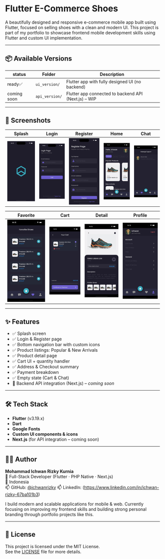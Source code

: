 # Flutter E-Commerce Shoes

A beautifully designed and responsive e-commerce mobile app built using Flutter, focused on selling shoes with a clean and modern UI. This project is part of my portfolio to showcase frontend mobile development skills using Flutter and custom UI implementation.

---

## 📦 Available Versions

| status      | Folder         | Description                                          |
| ----------- | -------------- | ---------------------------------------------------- |
| ready✅     | `ui_version/`  | Flutter app with fully designed UI (no backend)      |
| coming soon | `api_version/` | Flutter app connected to backend API (Next.js) – WIP |

---

## 📱 Screenshots

| Splash                               | Login                              | Register                                 | Home                             | Chat                             |
| ------------------------------------ | ---------------------------------- | ---------------------------------------- | -------------------------------- | -------------------------------- |
| ![Splash](screenshot/splashpage.png) | ![Login](screenshot/loginpage.png) | ![Register](screenshot/registerpage.png) | ![Home](screenshot/homepage.png) | ![Chat](screenshot/chatpage.png) |

| Favorite                                 | Cart                             | Detail                                      | Profile                                |
| ---------------------------------------- | -------------------------------- | ------------------------------------------- | -------------------------------------- |
| ![Favorite](screenshot/favoritepage.png) | ![Cart](screenshot/cartpage.png) | ![Detail](screenshot/detailproductpage.png) | ![Profile](screenshot/profilepage.png) |

---

## ✨ Features

- ✅ Splash screen
- ✅ Login & Register page
- ✅ Bottom navigation bar with custom icons
- ✅ Product listings: Popular & New Arrivals
- ✅ Product detail page
- ✅ Cart UI + quantity handler
- ✅ Address & Checkout summary
- ✅ Payment breakdown
- ✅ Empty state (Cart & Chat)
- 🔄 Backend API integration (Next.js) – _coming soon_

---

## 🛠️ Tech Stack

- **Flutter** (v3.19.x)
- **Dart**
- **Google Fonts**
- **Custom UI components & icons**
- **Next.js** (for API integration – coming soon)

---

## 🙋‍♂️ Author

**Mohammad Ichwan Rizky Kurnia**  
💼 Full-Stack Developer (Flutter · PHP Native · Next.js)  
📍 Indonesia  
📫 GitHub: [@ichwanrizky](https://github.com/ichwanrizky)
📫 LinkedIn: (https://www.linkedin.com/in/ichwan-rizky-67ba101b3)

I build modern and scalable applications for mobile & web. Currently focusing on improving my frontend skills and building strong personal branding through portfolio projects like this.

---

## 📄 License

This project is licensed under the MIT License.  
See the [LICENSE](LICENSE) file for more details.
